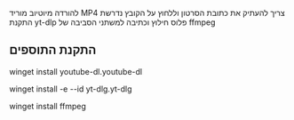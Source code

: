 להורדה מיוטיוב
מוריד MP4
צריך להעתיק את כתובת הסרטון וללחוץ על הקובץ
נדרשת התקנת yt-dlp פלוס חילוץ וכתיבה למשתני הסביבה של ffmpeg


## התקנת התוספים
winget install youtube-dl.youtube-dl

winget install -e --id yt-dlg.yt-dlg

winget install ffmpeg
